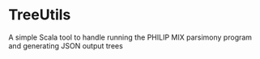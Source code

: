 # TreeUtils
A simple Scala tool to handle running the PHILIP MIX parsimony program and generating JSON output trees
